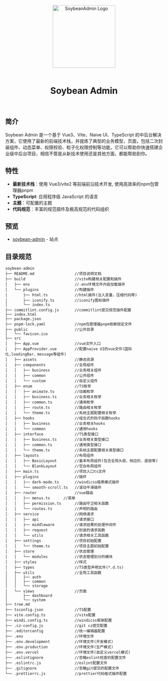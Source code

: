<div align="center">
  <a href="https://github.com/honghuangdc/soybean-admin">
    <img alt="SoybeanAdmin Logo" width="200" height="200" src="https://s3.bmp.ovh/imgs/2021/09/088571214c76b1e5.png">
  </a>
	<br />
	<br />
	<h1>Soybean Admin</h1>
  <br />
</div>



## 简介

Soybean Admin 是一个基于 Vue3、Vite、Naive UI、TypeScript 的中后台解决方案，它使用了最新的前端技术栈，并提炼了典型的业务模型，页面，包括二次封装组件、动态菜单、权限校验、粒子化权限控制等功能，它可以帮助你快速搭建企业级中后台项目，相信不管是从新技术使用还是其他方面，都能帮助到你。

## 特性

- **最新技术栈**：使用 Vue3/vite2 等前端前沿技术开发, 使用高效率的npm包管理器pnpm
- **TypeScript**: 应用程序级 JavaScript 的语言
- **主题**：可配置的主题
- **代码规范**：丰富的规范插件及极高规范的代码组织

## 预览

- [soybean-admin](https://soybean.pro/) - 站点


## 目录规范

```
soybean-admin
├── README.md                  //项目说明文档
├── build                      //vite构建相关配置和插件
│   ├── env                    //.env环境文件内容加载插件
│   └── plugins                //构建插件
│       ├── html.ts            //html插件(注入变量，压缩代码等)
│       ├── iconify.ts         //iconify图标插件
│       └── index.ts
├── commitlint.config.js       //commitlint提交规范插件配置
├── index.html
├── package.json
├── pnpm-lock.yaml             //npm包管理器pnpm依赖锁定文件
├── public                     //公共目录
│   └── favicon.ico
├── src
│   ├── App.vue                //vue文件入口
│   ├── AppProvider.vue        //配置naive UI的vue文件(国际化,loadingBar、message等组件)
│   ├── assets                 //静态资源
│   ├── components             //全局组件
│   │   ├── business           //业务相关组件
│   │   ├── common             //公共组件
│   │   └── custom             //自定义组件
│   ├── enum                   //TS枚举
│   │   ├── animate.ts         //动画枚举
│   │   ├── business.ts        //业务相关枚举
│   │   ├── common.ts          //通用枚举
│   │   ├── route.ts           //路由相关枚举
│   │   └── theme.ts           //系统主题配置相关枚举
│   ├── hooks                  //组合式的钩子函数hooks
│   │   ├── business           //业务相关hooks
│   │   └── common             //通用hooks
│   ├── interface              //TS类型接口
│   │   ├── business.ts        //业务相关类型接口
│   │   ├── common.ts          //通用类型接口
│   │   └── theme.ts           //系统主题配置相关类型接口
│   ├── layouts                //布局组件
│   │   ├── BasicLayout        //基本布局组件(包含全局头部、侧边栏、底部等)
│   │   └── BlankLayout        //空白布局组件
│   ├── main.ts                //项目入口ts文件
│   ├── plugins                //插件
│   │   ├── dark-mode.ts       //windicss暗黑模式插件
│   │   └── smooth-scroll.ts   //滚动平滑插件
│   ├── router                 //vue路由
│   │   ├── menus.ts      //菜单
│   │   ├── permission.ts      //路由守卫相关函数
│   │   └── routes.ts          //声明的路由
│   ├── service                //网络请求
│   │   ├── api                //请求接口
│   │   ├── middleware         //请求结果的处理中间件
│   │   ├── request            //封装的请求函数
│   │   └── utils              //请求相关工具函数
│   ├── settings               //项目初始配置
│   │   └── theme.ts           //项目主题初始配置
│   ├── store                  //状态管理
│   │   └── modules            //状态管理划分的模块
│   ├── styles                 //样式
│   ├── types                  //TS类型声明文件(*.d.ts)
│   ├── utils                  //全局工具函数
│   │   ├── auth
│   │   ├── common
│   │   └── storage
│   └── views                  //页面
│       ├── dashboard
│       └── system
├── tree.md
├── tsconfig.json              //TS配置
├── vite.config.ts             //vite配置
├── windi.config.ts            //windicss框架配置
├── .cz-config.js              //git cz提交配置
├── .editorconfig              //统一编辑器配置
├── .env                       //环境文件
├── .env.development           //环境文件(开发模式)
├── .env.production            //环境文件(生产模式)
├── .env.vercel                //环境文件(自定义vercel模式)
├── .eslintignore              //忽略eslint检查的配置文件
├── .eslintrc.js               //eslint配置文件
├── .gitignore                 //忽略git提交的配置文件
└── .prettierrc.js             //prettier代码格式插件配置
```
